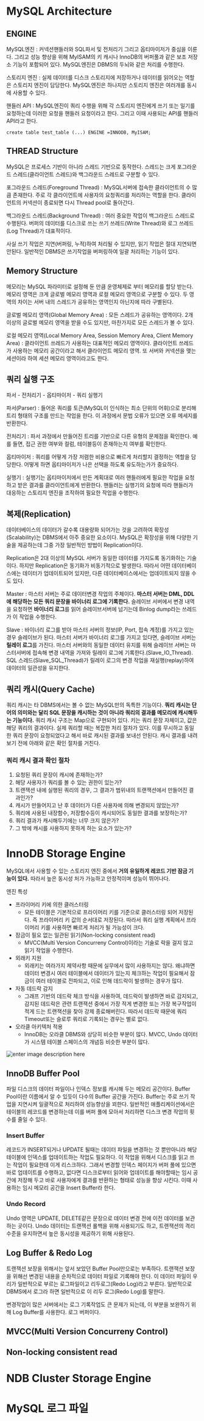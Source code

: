 # MySQL Architecture

## ENGINE

MySQL엔진
: 커넥션핸들러와 SQL파서 및 전처리기 그리고 옵티마이저가 중심을 이룬다. 그리고 성능 향상을 위해 MyISAM의 키 캐시나 InnoDB의 버퍼풀과 같은 보조 저장소 기능이 포함되어 있다. MySQL엔진은 DBMS의 두뇌와 같은 처리를 수행한다. 

스토리지 엔진
: 실제 데이터를 디스크 스토리지에 저장하거나 데이터를 읽어오는 역할은 스토리지 엔진이 담당한다.  MySQL엔진은 하나지만 스토리지 엔진은 여러개를 동시에 사용할 수 있다. 

핸들러 API
: MySQL엔진이 쿼리 수행을 위해 각 스토리지 엔진에게 쓰기 또는 일기를 요청하는데 이러한 요청을 핸들러 요청이라고 한다. 그리고 이때 사용되는 API를 핸들러 API라고 한다. 

```
create table test_table (...) ENGINE =INNODB, MyISAM;
```

## THREAD Structure
MySQL은 프로세스 기반이 아니라 스레드 기반으로 동작한다. 
스레드는 크게 포그라운드 스레드(클라이언트 스레드)와 백그라운드 스레드로 구분할 수 있다.

포그라운드 스레드(Foreground Thread)
: MySQL서버에 접속한 클라이언트의 수 많큼 존재한다. 주로 각 클라이언트에 사용자의 요청쿼리를 처리하는 역할을 한다. 클라이언트의 커넥션이 종료되면 다시 Thread pool로 돌아간다. 

백그라운드 스레드(Background Thread)
: 여러 중요한 작업이 백그라운드 스레드로 수행된다. 버퍼의 데이터를 디스크로 쓰는 쓰기 쓰레드(Write Thread)와 로그 쓰레드(Log Thread)가 대표적이다.

사실 쓰기 작업은 지연(버퍼링, 누적)하여 처리될 수 있지만, 읽기 작업은 절대 지연되면 안된다. 일반적인 DBMS은 쓰기작업을 버퍼링하여 일괄 처리하는 기능이 있다.

## Memory Structure

메모리는 MySQL 파라미터로 설정해 둔 만큼 운영체제로 부터 메모리를 할당 받는다. 메모리 영역은 크게 글로벌 메모리 영역과 로컬 메모리 영역으로 구분할 수 있다. 두 영역의 차이는 서버 내의 스레드가 공유하는 영역인지 아닌지에 따라 구별된다.

글로벌 메모리 영역(Global Memory Area)
: 모든 스레드가 공유하는 영역이다. 2개 이상의 글로벌 메모리 영역을 받을 수도 있지만, 마찬가지로 모든 스레드가 볼 수 있다.

로컬 메모리 영역(Local Memory Area, Session Memory Area, Client Memory Area)
: 클라이언트 쓰레드가 사용하는 대표적인 메모리 영역이다. 클라이언트 쓰레드가 사용하는 메모리 공간이라고 해서 클라이언트 메모리 영역. 또 서버와 커넥션을 맺는 세션이라 하여 세션 메모리 영역이라고도 한다.

## 쿼리 실행 구조
파서 - 전처리기 - 옵티마이저 - 쿼리 실행기 

파서(Parser)
:  들어온 쿼리를 토큰(MySQL이 인식하는 최소 단위의 어휘)으로 분리해 트리 형태의 구조를 만드는 작업을 한다. 이 과정에서 문법 오류가 있으면 오류 메세지를 반환한다.

전처리기
: 파서 과정에서 만들어진 트리를 기반으로 다른 유형의 문제점을 확인한다. 예를 들면, 접근 권한 여부와 컬럼, 테이블등이 존재하는지 여부를 확인한다. 

옵티마이저
: 쿼리를 어떻게 가장 저렴한 비용으로 빠르게 처리할지 결정하는 역할을 담당한다. 어떻게 하면 옵티마이저가 나은 선택을 하도록 유도하는가가 중요하다.

실행기
: 실행기는 옵티마이저에서 만든 계획대로 여러 핸들러에게 필요한 작업을 요청하고 받은 결과를 클라이언트에게 반환한다. 핸들러는 실행기의 요청에 따라 핸들러가 대응하는 스토리지 엔진을 조작하여 필요한 작업을 수행한다. 

## 복제(Replication)
데이터베이스의 데이터가 갈수록 대용량화 되어가는 것을 고려하여 확장성(Scalability)는 DBMS에서 아주 중요한 요소이다. MySQL은 확장성을 위해 다양한 기술을 제공하는데 그중 가장 일반적인 방법이 Replication이다. 

Replication은 2대 이상의 MySQL 서버가 동일한 데이터를 가지도록 동기화하는 기술이다. 하지만 Replication은 동기화가 비동기적으로 발생한다. 따라서 어떤 데이터베이스에는 데이터가 업데이트되어 있지만, 다른 데이터베이스에서는 업데이트되지 않을 수도 있다.  

Master
: 마스터 서버는 주로 데이터변경 작업의 주체이다.  **마스터 서버는 DML, DDL에 해당하는 모든 쿼리 문장을 바이너리 로그에 기록한다.** 슬레이브 서버에서 변경 내역을 요청하면 **바이너리 로그**를 읽어 슬레이브서버에 넘기는데 Binlog dump라는 쓰레드가 이 작업을 수행한다.

Slave
: 바이너리 로그를 받아 마스터 서버의 정보(IP, Port, 접속 계정)를 가지고 있는 경우 슬레이브가 된다. 마스터 서버가 바이너리 로그를 가지고 있다면, 슬레이브 서버는 **릴레이 로그**를 가진다. 마스터 서버와의 동일한 데이터 유지를 위해 슬레이브 서버는 마스터서버에 접속해 변경 내역을 가져와 릴레이 로그에 기록한다.(Slave_IO_Thread). SQL 스레드(Slave_SQL_Thread)가 릴레이 로그의 변경 작업을 재실행(replay)하여 데이터의 일관성을 유지한다. 



## 쿼리 캐시(Query Cache)

쿼리 캐시는 타 DBMS에서는 볼 수 없는 MySQL만의 독특한 기능이다. **쿼리 캐시는 단어의 의미와는 달리 SQL 문장을 캐시하는 것이 아니라 쿼리의 결과를 메모리에 캐시해두는 기능이다.** 
쿼리 캐시 구조는 Map으로 구현되어 있다. 키는 쿼리 문장 자체이고, 값은 해당 쿼리의 결과이다. 실제 쿼리할 때는 복잡한 처리 절차가 있다. 이를 무시하고 동일한 쿼리 문장이 요청되었다고 해서 바로 캐시된 결과를 보내선 안된다. 캐시 결과를 내려보기 전에 아래와 같은 확인 절차를 거친다. 

### 쿼리 캐시 결과 확인 절차

1. 요청된 쿼리 문장이 캐시에 존재하는가?
2. 해당 사용자가 쿼리를 볼 수 있는 권한이 있는가?
3. 트랜잭션 내에 실행된 쿼리의 경우, 그 결과가 범위내의 트랜잭션에서 만들어진 결과인가?
4. 캐시가 만들어지고 난 후 데이터가 다른 사용자에 의해 변경되지 않았는가?
5. 쿼리에 사용된 내장함수, 저장함수등이 캐시되어도 동일한 결과를 보장하는가?
6. 쿼리 결과가 캐시해두기에는 너무 크지 않은가?
7. 그 밖에 캐시를 사용하지 못하게 하는 요소가 있는가?


# InnoDB Storage Engine 
MySQL에서 사용할 수 있는 스토리지 엔진 중에서 **거의 유일하게 레코드 기반 잠금 기능이 있다.** 따라서 높은 동시성 처가 가능하고 안정적이며 성능이 뛰어나다. 

엔진 특성
* 프라이머리 키에 의한 클러스터링
	* 모든 테이블은 기본적으로 프라이머리 키를 기준으로 클러스터링 되어 저장된다. 즉 프라이머리 키 값의 순서대로 저장된다. 따라서 쿼리 실행 계획에서 프라이머리 키를 사용하면 빠르게 처리가 될 가능성이 크다. 
* 잠금이 필요 없는 일관된 읽기(Non-locking consistent read)
	* MVCC(Multi Version Concurreny Control)이라는 기술로 락을 걸지 않고 읽기 작업을 수행한다. 
* 외래키 지원
	* 외래키는 여라가지 제약사항 때문에 실무에서 많이 사용하지는 않다. 왜냐하면 데이터 변경시 여러 테이블에서 데이터가 있는지 체크하는 작업이 필요해서 잠금이 여러 테이블로 전파되고, 이로 인해 데드락이 발생하는 경우가 많다.
* 자동 데드락 감지
	* 그래프 기반의 데드락 체크 방식을 사용하여, 데드락이 발생하면 바로 감지되고, 감지된 데드락은 관련 트랜잭션 중에서 가장 적게 변경한 또는 가장 복구작업이 적게 드는 트랜잭션을 찾아 강제 종료해버린다. 따라서 데드락 때문에 쿼리 Timeout또는 슬로루 쿼리로 기록되는 경우는 별로 없다. 
* 오라클 아키텍처 적용
	* InnoDB는 오라클 DBMS와 상당히 비슷한 부분이 많다. MVCC, Undo 데이터가 시스템 테이블 스페이스의 개념등 비슷한 부분이 많다.

![enter image description here](https://t1.daumcdn.net/cfile/tistory/99A451505BDFF70729)

## InnoDB Buffer Pool

파일 디스크의 데이터 파일이나 인덱스 정보를 캐시해 두는 메모리 공간이다. Buffer Pool이란 이름에서 알 수 있듯이 다수의 Buffer 공간을 가진다. Buffer는 주로 쓰기 작업을 지연시켜 일괄적으로 처리하여 성능향상을 꾀한다. 일반적인 애플리케이션에서은 테이블의 레코드를 변경하는데 이를 버퍼 풀에 모아서 처리하면 디스크 변경 작업의 횟수를 줄일 수 있다. 

### Insert Buffer

레코드가 INSERT되거나 UPDATE 될때는 데이터 파일을 변경하는 것 뿐만아니라 해당 테이블에 인덱스를 업데이트하는 작업도 필요하다. 이 작업을 위해서 디스크를 읽고 쓰는 작업이 필요한데 이게 리스크하다. 그래서 변경할 인덱스 페이지가 버퍼 풀에 있으면 바로 업데이트를 수행하고, 없다면 디스크로부터 읽어와 업데이트를 해야할때는 임시 공간에 저장해 두고 바로 사용자에게 결과를 반환하는 형태로 성능을 향상 시킨다. 이때 사용하는 임시 메모리 공간을 Insert Buffer라 한다.  

### Undo Record

Undo 영역은 UPDATE, DELETE같은 문장으로 데이터 변경 전에 이전 데이터를 보관하는 곳이다. Undo 데이터는 트랜잭션 롤백을 위해 사용되기도 하고, 트랜잭션의 격리 수준을 유지하면서 높은 동시성을 제공하기 위해 사용된다. 

## Log Buffer & Redo Log

트랜잭션 보장을 위해서는 앞서 보았던 Buffer Pool만으로는 부족하다. 트랜잭션 보장을 위해선 변경된 내용을 순차적으로 데이터 파일로 기록해야 한다. 이 데이터 파일이 우리가 일반적으로 부르는 로그파일이고 리두로그(Redo Log)라고 부른다. 일반적으로 DBMS에서 로그라 하면 일반적으로 이 리두 로그(Redo Log)를 말한다. 

변경작업이 많은 서버에서는 로그 기록작업도 큰 문제가 되는데, 이 부분을 보완하기 위해 Log Buffer를 사용한다. 로그 버퍼이다. 



## MVCC(Multi Version Concurreny Control)

## Non-locking consistent read


# NDB Cluster Storage Engine

# MySQL 로그 파일
<!--stackedit_data:
eyJoaXN0b3J5IjpbLTEyNjIxODQ2MjMsLTE4NDI5OTQ4OSwtMT
Y4NDUxNTYxMywtMzQ0NTQ1NjA2LC0xMjY3Mzc5OTM1LDcxNjkw
MzQsLTY1Njk0NzYyOSwtMTM1MjgzNDgyMiwtMTY3NDk4MjA1NF
19
-->